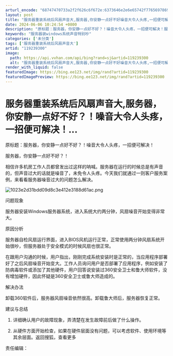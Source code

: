 ```yaml
---
arturl_encode: "68747470733a2f2f626c6f672e:6373646e2e6e65742f77656978696e5f33353730393735312f:61727469636c652f64657461696c732f313139323339333030"
layout: post
title: "服务器重装系统后风扇声音大,服务器,你安静一点好不好噪音大令人头疼,一招便可解决..."
date: 2024-06-06 10:24:54 +0800
description: "原标题：服务器，你安静一点好不好？！噪音大令人头疼，一招便可解决！服务器，你安静一点好不好？！相信许"
keywords: "服务器装windows系统声音特别吵"
categories: ['未分类']
tags: ['服务器重装系统后风扇声音大']
artid: "119239300"
image:
  path: https://api.vvhan.com/api/bing?rand=sj&artid=119239300
  alt: "服务器重装系统后风扇声音大,服务器,你安静一点好不好噪音大令人头疼,一招便可解决..."
render_with_liquid: false
featuredImage: https://bing.ee123.net/img/rand?artid=119239300
featuredImagePreview: https://bing.ee123.net/img/rand?artid=119239300
---
```


# 服务器重装系统后风扇声音大,服务器，你安静一点好不好？！噪音大令人头疼，一招便可解决！...

原标题：服务器，你安静一点好不好？！噪音大令人头疼，一招便可解决！

服务器，你安静一点好不好？！

相信许多机房工作人员都曾发出过这样的呐喊。服务器在运行的时候总是有声音的，但声音过大的话就是噪音了，未免令人头疼。今天我们就通过一则客户服务案例，来看看服务器噪音过大的问题怎么解决。

![1023e2d31bdd09d8c3e412e3188d61ac.png](https://i-blog.csdnimg.cn/blog_migrate/f78723ccc34f3c9fb8f0360898870791.jpeg)

问题现象

服务器安装Windows服务器系统，进入系统大约两分钟，风扇噪音开始变得非常大。

原因分析

服务器自检风扇运行界面，进入BIOS风机运行正常，正常使用两分钟风扇系统开始很吵，但服务器处于安全模式的时候风扇也很正常。

在跟用户沟通的时候，用户指出，刚刚完成系统安装时是正常的，当应用程序部署好了之后风扇噪音开始变大。工作人员询问用户是否部署了应用程序，例如安装了防病毒软件或添加了其他硬件，用户回答说安装过360安全卫士和鲁大师软件，没有增加硬件，因此怀疑是360安全卫士或鲁大师造成的。

解决办法

卸载360软件后，服务器风扇噪音依然很高。卸载鲁大师后，服务器恢复正常。

建议与总结

1. 详细确认用户的故障现象，弄清楚在发生故障前后做了什么操作。

2. 从硬件方面开始检查，如果在硬件层面没有问题，可以考虑软件、使用环境等其余层面。返回搜狐，查看更多

责任编辑：